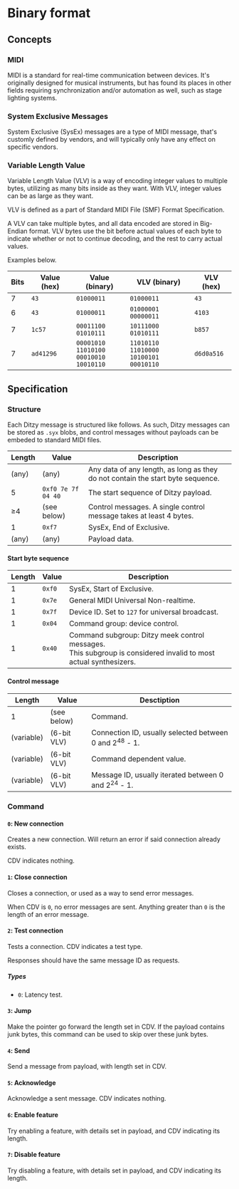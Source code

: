 # Binary format
## Concepts
### MIDI
MIDI is a standard for real-time communication between devices. It's originally designed for musical instruments, but has found its places in other fields requiring synchronization and/or automation as well, such as stage lighting systems.

### System Exclusive Messages
System Exclusive (SysEx) messages are a type of MIDI message, that's customly defined by vendors, and will typically only have any effect on specific vendors.

### Variable Length Value
Variable Length Value (VLV) is a way of encoding integer values to multiple bytes, utilizing as many bits inside as they want. With VLV, integer values can be as large as they want.

VLV is defined as a part of Standard MIDI File (SMF) Format Specification.

A VLV can take multiple bytes, and all data encoded are stored in Big-Endian format. VLV bytes use the bit before actual values of each byte to indicate whether or not to continue decoding, and the rest to carry actual values.

Examples below.

| Bits | Value (hex) | Value (binary) | VLV (binary) | VLV (hex) |
| ---- | ----------- | -------------- | ------------ | --------- |
| 7    | `43` | `01000011` | `01000011` | `43` |
| 6    | `43` | `01000011` | `01000001 00000011` | `4103` |
| 7    | `1c57` | `00011100`<br/>`01010111` | `10111000`<br/>`01010111` | `b857` |
| 7    | `ad41296` | `00001010`<br/>`11010100`<br/>`00010010`<br/>`10010110` | `11010110`<br/>`11010000`<br/>`10100101`<br/>`00010110` | `d6d0a516` |

## Specification
### Structure
Each Ditzy message is structured like follows. As such, Ditzy messages can be stored as `.syx` blobs, and control messages without payloads can be embeded to standard MIDI files.

| Length | Value | Description |
| ------ | ----- | ----------- |
| (any)  | (any) | Any data of any length, as long as they do not contain the start byte sequence. |
| 5 | `0xf0 7e 7f 04 40` | The start sequence of Ditzy payload. |
| ≥4 | (see below) | Control messages. A single control message takes at least 4 bytes. |
| 1 | `0xf7` | SysEx, End of Exclusive. |
| (any) | (any) | Payload data. |

#### Start byte sequence
| Length | Value | Description |
| ------ | ----- | ----------- |
| 1 | `0xf0` | SysEx, Start of Exclusive. |
| 1 | `0x7e` | General MIDI Universal Non-realtime. |
| 1 | `0x7f` | Device ID. Set to `127` for universal broadcast. |
| 1 | `0x04` | Command group: device control. |
| 1 | `0x40` | Command subgroup: Ditzy meek control messages.<br/>This subgroup is considered invalid to most actual synthesizers. |

#### Control message
| Length | Value | Desctiption |
| ------ | ----- | ----------- |
| 1 | (see below) | Command. |
| (variable) | (6-bit VLV) | Connection ID, usually selected between 0 and 2<sup>48</sup> - 1. |
| (variable) | (6-bit VLV) | Command dependent value. |
| (variable) | (6-bit VLV) | Message ID, usually iterated between 0 and 2<sup>24</sup> - 1. |

### Command
#### `0`: New connection
Creates a new connection. Will return an error if said connection already exists.

CDV indicates nothing.

#### `1`: Close connection
Closes a connection, or used as a way to send error messages.

When CDV is `0`, no error messages are sent. Anything greater than `0` is the length of an error message.

#### `2`: Test connection
Tests a connection. CDV indicates a test type.

Responses should have the same message ID as requests.

##### Types
* `0`: Latency test.

#### `3`: Jump
Make the pointer go forward the length set in CDV. If the payload contains junk bytes, this command can be used to skip over these junk bytes.

#### `4`: Send
Send a message from payload, with length set in CDV.

#### `5`: Acknowledge
Acknowledge a sent message. CDV indicates nothing.

#### `6`: Enable feature
Try enabling a feature, with details set in payload, and CDV indicating its length.

#### `7`: Disable feature
Try disabling a feature, with details set in payload, and CDV indicating its length.